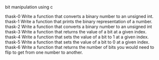 bit manipulation using c 

thask-0
      Write a function that converts a binary number to an unsigned int.
thask-1
      Write a function that prints the binary representation of a number.
thask-2
      Write a function that converts a binary number to an unsigned int
thask-3
      Write a function that returns the value of a bit at a given index.
thask-4
      Write a function that sets the value of a bit to 1 at a given index.
thask-5
      Write a function that sets the value of a bit to 0 at a given index.
thask-6
      Write a function that returns the number of bits you would need to flip to get from one number to another.
